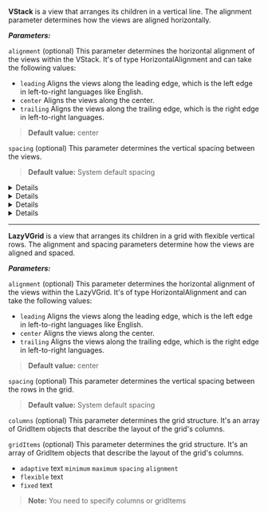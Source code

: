 **VStack** is a view that arranges its children in a vertical line. The alignment parameter determines how the views are aligned horizontally.

***Parameters:***

`alignment` (optional) This parameter determines the horizontal alignment of the views within the VStack. It's of type HorizontalAlignment and can take the following values:
* `leading` Aligns the views along the leading edge, which is the left edge in left-to-right languages like English.
* `center` Aligns the views along the center.
* `trailing` Aligns the views along the trailing edge, which is the right edge in left-to-right languages.
> **Default value:** center

`spacing` (optional) This parameter determines the vertical spacing between the views.
> **Default value:** System default spacing
<details>

```xml
<body>
    <foreach repeatCount="8">
    <hstack>
        <rectangle foregroundColor="red"/>
        <rectangle foregroundColor="orange"/>
        <rectangle foregroundColor="red"/>
    </hstack>
    </foreach>
</body>
```
</details>

<details>

```xml
<body>
    <vstack>
        <circle foregroundColor="red"/>
        <circle foregroundColor="green"/>
        <circle foregroundColor="blue"/>
    </vstack>
</body>
```
</details>

<details>

```xml
<body>
  <vstack>
      <rectangle foregroundColor="red"/>
      <rectangle foregroundColor="green"/>
      <rectangle foregroundColor="blue"/>
  </vstack>
</body>
```
</details>

<details>

```xml
<body>
  <hstack>
      <rectangle foregroundColor="yellow"/>
      <vstack>
          <rectangle foregroundColor="red"/>
          <rectangle foregroundColor="green"/>
          <rectangle foregroundColor="blue"/>
      </vstack>
      <rectangle foregroundColor="yellow"/>
  </hstack>
</body>
```
</details>


---

**LazyVGrid** is a view that arranges its children in a grid with flexible vertical rows. The alignment and spacing parameters determine how the views are aligned and spaced.

***Parameters:***

`alignment` (optional) This parameter determines the horizontal alignment of the views within the LazyVGrid. It's of type HorizontalAlignment and can take the following values:
* `leading` Aligns the views along the leading edge, which is the left edge in left-to-right languages like English.
* `center` Aligns the views along the center.
* `trailing` Aligns the views along the trailing edge, which is the right edge in left-to-right languages.
> **Default value:** center

`spacing` (optional) This parameter determines the vertical spacing between the rows in the grid.
> **Default value:** System default spacing

`columns` (optional) This parameter determines the grid structure. It's an array of GridItem objects that describe the layout of the grid's columns.

`gridItems` (optional) This parameter determines the grid structure. It's an array of GridItem objects that describe the layout of the grid's columns.
* `adaptive` text `minimum` `maximum` `spacing` `alignment`
* `flexible` text
* `fixed` text


> **Note:** You need to specify columns or gridItems
